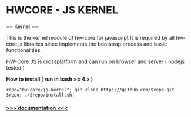 HWCORE - JS KERNEL
===========

== Kernel ==

This is the kernel module of hw-core for javascript
It is required by all hw-core js libraries since implements
the bootstrap process and basic functionalities.

HW-Core JS is crossplatform and can run on browser and server ( nodejs tested )


**How to install ( run in bash >= 4.x )**

    repo="hw-core/js-kernel"; git clone https://github.com/$repo.git $repo; ./$repo/install.sh;

#### [>>> documentation <<<](https://hw-core.github.io/js-kernel)  ##
